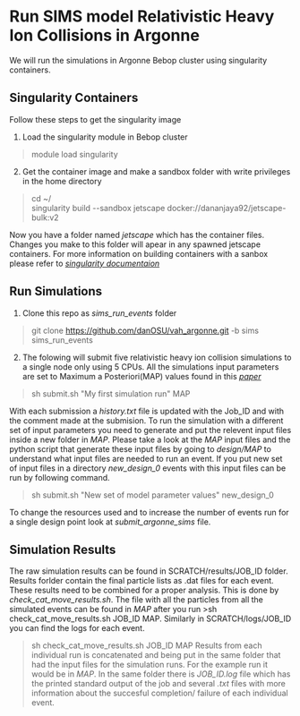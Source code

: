 # Run SIMS model Relativistic Heavy Ion Collisions in Argonne

We will run the simulations in Argonne Bebop cluster using singularity containers.

## Singularity Containers
Follow these steps to get the singularity image

1. Load the singularity module in Bebop cluster
>module load singularity
2. Get the container image and make a sandbox folder with write privileges in the home directory
>cd ~/ \
>singularity build --sandbox jetscape docker://dananjaya92/jetscape-bulk:v2 


Now you have a folder named _jetscape_ which has the container files. Changes you make to this folder will apear in any spawned jetscape containers.
For more information on building containers with a sanbox please refer to *[singularity documentaion](https://sylabs.io/guides/3.0/user-guide/build_a_container.html)*

## Run Simulations

1. Clone this repo as _sims_run_events_ folder
>git clone https://github.com/danOSU/vah_argonne.git -b sims sims_run_events

2. The folowing will submit five relativistic heavy ion collision simulations to a single node only using 5 CPUs. All the simulations input
parameters are set to Maximum a Posteriori(MAP) values found in this *[paper](https://arxiv.org/abs/2011.01430)*
> sh submit.sh  "My first simulation run"  MAP

With each submission a _history.txt_ file is updated with the Job_ID and with the comment made at the submision. 
To run the simulation with a different set of input parameters you need to generate and put the relevent input files inside a new folder in _MAP_. 
Please take a look at the _MAP_ input files and the python script that generate these input files by going to _design/MAP_ to understand what input files are needed 
to run an event.
If you put new set of input files in a directory _new_design_0_ events with this input files can be run by following command.
>sh submit.sh "New set of model parameter values" new_design_0

To change the resources used and to increase the number of events run for a single design point look at _submit_argonne_sims_ file.

## Simulation Results

The raw simulation results can be found in SCRATCH/results/JOB_ID folder. Results forlder contain the final particle lists as .dat files for each event. These results need to be combined for a proper analysis. This is done by _check_cat_move_results.sh_. The file with all the particles from all the
simulated events can be found in _MAP_ after you run >sh check_cat_move_results.sh JOB_ID MAP. Similarly in SCRATCH/logs/JOB_ID you can find the logs for each event.

>sh check_cat_move_results.sh JOB_ID MAP
Results  from each individual run is concatenated and being put in the same folder that had the input files for
the simulation runs. For the example run it would be in _MAP_. In the same folder there is _JOB_ID.log_ file which has the printed standard output of the job and 
several _.txt_ files with more information about the succesful completion/ failure of each individual event. 
